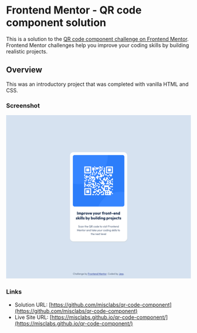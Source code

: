 # Frontend Mentor - QR code component solution

This is a solution to the [QR code component challenge on Frontend Mentor](https://www.frontendmentor.io/challenges/qr-code-component-iux_sIO_H). Frontend Mentor challenges help you improve your coding skills by building realistic projects. 

## Overview

This was an introductory project that was completed with vanilla HTML and CSS.

### Screenshot

![Screenshot of the completed QR code component](./screenshot.png)

### Links

- Solution URL: [https://github.com/misclabs/qr-code-component](https://github.com/misclabs/qr-code-component)
- Live Site URL: [https://misclabs.github.io/qr-code-component/](https://misclabs.github.io/qr-code-component/)


